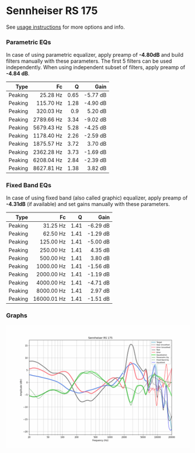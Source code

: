 # Sennheiser RS 175
See [usage instructions](https://github.com/jaakkopasanen/AutoEq#usage) for more options and info.

### Parametric EQs
In case of using parametric equalizer, apply preamp of **-4.80dB** and build filters manually
with these parameters. The first 5 filters can be used independently.
When using independent subset of filters, apply preamp of **-4.84 dB**.

| Type    | Fc         |    Q | Gain     |
|--------:|-----------:|-----:|---------:|
| Peaking | 25.28 Hz   | 0.65 | -5.77 dB |
| Peaking | 115.70 Hz  | 1.28 | -4.90 dB |
| Peaking | 320.03 Hz  | 0.9  | 5.20 dB  |
| Peaking | 2789.66 Hz | 3.34 | -9.02 dB |
| Peaking | 5679.43 Hz | 5.28 | -4.25 dB |
| Peaking | 1178.40 Hz | 2.26 | -2.59 dB |
| Peaking | 1875.57 Hz | 3.72 | 3.70 dB  |
| Peaking | 2362.28 Hz | 3.73 | -1.69 dB |
| Peaking | 6208.04 Hz | 2.84 | -2.39 dB |
| Peaking | 8627.81 Hz | 1.38 | 3.82 dB  |

### Fixed Band EQs
In case of using fixed band (also called graphic) equalizer, apply preamp of **-4.31dB**
(if available) and set gains manually with these parameters.

| Type    | Fc          |    Q | Gain     |
|--------:|------------:|-----:|---------:|
| Peaking | 31.25 Hz    | 1.41 | -6.29 dB |
| Peaking | 62.50 Hz    | 1.41 | -1.29 dB |
| Peaking | 125.00 Hz   | 1.41 | -5.00 dB |
| Peaking | 250.00 Hz   | 1.41 | 4.35 dB  |
| Peaking | 500.00 Hz   | 1.41 | 3.80 dB  |
| Peaking | 1000.00 Hz  | 1.41 | -1.56 dB |
| Peaking | 2000.00 Hz  | 1.41 | -1.19 dB |
| Peaking | 4000.00 Hz  | 1.41 | -4.71 dB |
| Peaking | 8000.00 Hz  | 1.41 | 2.97 dB  |
| Peaking | 16000.01 Hz | 1.41 | -1.51 dB |

### Graphs
![](./Sennheiser%20RS%20175.png)